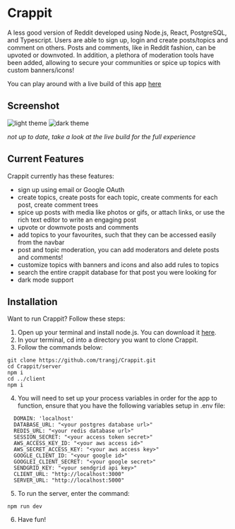 # Crappit

A less good version of Reddit developed using Node.js, React, PostgreSQL, and Typescript. Users are able to sign up, login and create posts/topics and comment on others. Posts and comments, like in Reddit fashion, can be upvoted or downvoted. In addition, a plethora of moderation tools have been added, allowing to secure your communities or spice up topics with custom banners/icons!

You can play around with a live build of this app [here](https://www.crappit.lol/)

## Screenshot
![light theme](https://i.imgur.com/E6L34Ij.png)
![dark theme](https://i.imgur.com/dUlCwMn.png)

*not up to date, take a look at the live build for the full experience*

## Current Features

Crappit currently has these features:

- sign up using email or Google OAuth
- create topics, create posts for each topic, create comments for each post, create comment trees
- spice up posts with media like photos or gifs, or attach links, or use the rich text editor to write an engaging post
- upvote or downvote posts and comments
- add topics to your favourites, such that they can be accessed easily from the navbar
- post and topic moderation, you can add moderators and delete posts and comments!
- customize topics with banners and icons and also add rules to topics
- search the entire crappit database for that post you were looking for
- dark mode support

## Installation

Want to run Crappit? Follow these steps:

1. Open up your terminal and install node.js. You can download it [here](https://nodejs.org/en/download/).
2. In your terminal, cd into a directory you want to clone Crappit.
3. Follow the commands below:

```
git clone https://github.com/trangj/Crappit.git
cd Crappit/server
npm i
cd ../client
npm i
```

4. You will need to set up your process variables in order for the app to function, ensure that you have the following variables setup in .env file:

```
  DOMAIN: 'localhost'
  DATABASE_URL: "<your postgres database url>"
  REDIS_URL: "<your redis database url>"
  SESSION_SECRET: "<your access token secret>"
  AWS_ACCESS_KEY_ID: "<your aws access id>"
  AWS_SECRET_ACCESS_KEY: "<your aws access key>"
  GOOGLE_CLIENT_ID: "<your google id>"
  GOOGLEI_CLIENT_SECRET: "<your google secret>"
  SENDGRID_KEY: "<your sendgrid api key>"
  CLIENT_URL: "http://localhost:3000"
  SERVER_URL: "http://localhost:5000"
```

5. To run the server, enter the command:

```
npm run dev
```

6. Have fun!
